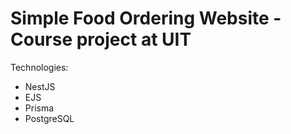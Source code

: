 # Simple Food Ordering Website - Course project at UIT
Technologies:
- NestJS
- EJS
- Prisma
- PostgreSQL